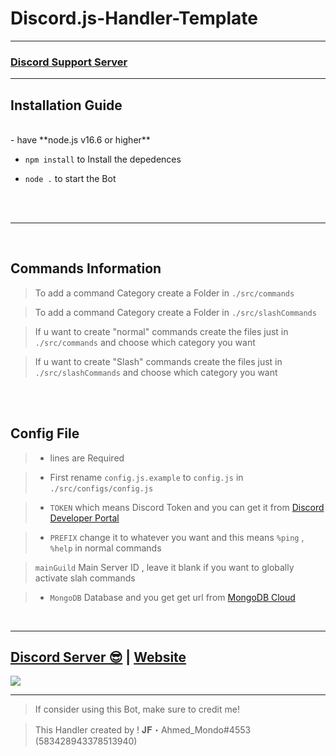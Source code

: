 # Discord.js-Handler-Template


***


### [**Discord Support Server**](https://ticket-manager.org/support)

***

## Installation Guide

<br/>
- have **node.js v16.6 or higher**

- `npm install` to Install the depedences

- `node .` to start the Bot

<br/>
<br/>

***

<br/>

## Commands Information

> To add a command Category create a Folder in `./src/commands`

> To add a command Category create a Folder in `./src/slashCommands`

> If u want to create "normal" commands create the files just in `./src/commands` and choose which category you want

> If u want to create "Slash" commands create the files just in `./src/slashCommands` and choose which category you want

<br/>

<br/>

## Config File

> * lines are Required

> * First rename `config.js.example` to `config.js` in `./src/configs/config.js`

> * `TOKEN` which means Discord Token and you can get it from [Discord Developer Portal](https://discord.com/developers/applications)

> * `PREFIX` change it to whatever you want and this means `%ping` , `%help` in normal commands

> `mainGuild` Main Server ID , leave it blank if you want to globally activate slah commands

> * `MongoDB` Database and you get get url from [MongoDB Cloud](https://cloud.mongodb.com/)

<br/>
  
***

## [Discord Server 😎](https://discord.gg/CTKPaX4KU4) | [Website](https://ticket-manager.org)
<a href="https://discord.gg/CTKPaX4KU4"><img src="https://discord.com/api/guilds/583057178181763073/widget.png?style=banner2"></a>

***

> If consider using this Bot, make sure to credit me!

> This Handler created by ! 𝐉𝐅・Ahmed_Mondo#4553 (583428943378513940)

